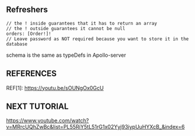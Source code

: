 ## Refreshers

```
// the ! inside guarantees that it has to return an array
// the ! outside guarantees it cannot be null
orders: [Order!]!
// Leave password as NOT required because you want to store it in the database

```

schema is the same as typeDefs in Apollo-server

## REFERENCES

REF[1]: https://youtu.be/sOUNgOx0GcU

## NEXT TUTORIAL

https://www.youtube.com/watch?v=MRrcUQhZwBc&list=PL55RiY5tL51rG1x02Yyj93iypUuHYXcB_&index=6
